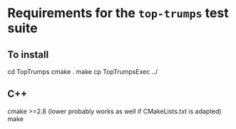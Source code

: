 # Requirements for the `top-trumps` test suite

## To install
cd TopTrumps
cmake .
make
cp TopTrumpsExec ../


## C++
cmake >=2.8 (lower probably works as well if CMakeLists.txt is adapted)
make
